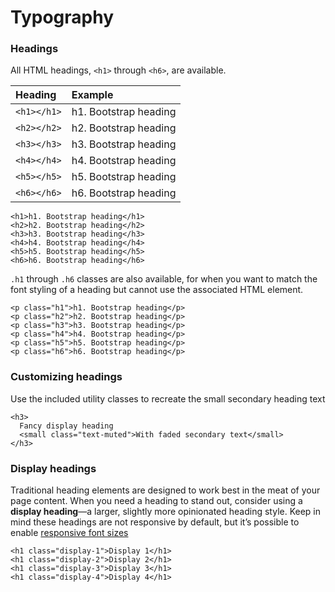 # Typography

### Headings

All HTML headings, `<h1>` through `<h6>`, are available.

| Heading | Example |
| :--- | :--- |
| `<h1></h1>` | h1. Bootstrap heading |
| `<h2></h2>` | h2. Bootstrap heading |
| `<h3></h3>` | h3. Bootstrap heading |
| `<h4></h4>` | h4. Bootstrap heading |
| `<h5></h5>` | h5. Bootstrap heading |
| `<h6></h6>` | h6. Bootstrap heading |

```markup
<h1>h1. Bootstrap heading</h1>
<h2>h2. Bootstrap heading</h2>
<h3>h3. Bootstrap heading</h3>
<h4>h4. Bootstrap heading</h4>
<h5>h5. Bootstrap heading</h5>
<h6>h6. Bootstrap heading</h6>
```

 `.h1` through `.h6` classes are also available, for when you want to match the font styling of a heading but cannot use the associated HTML element.

```markup
<p class="h1">h1. Bootstrap heading</p>
<p class="h2">h2. Bootstrap heading</p>
<p class="h3">h3. Bootstrap heading</p>
<p class="h4">h4. Bootstrap heading</p>
<p class="h5">h5. Bootstrap heading</p>
<p class="h6">h6. Bootstrap heading</p>
```

### Customizing headings

Use the included utility classes to recreate the small secondary heading text

```markup
<h3>
  Fancy display heading
  <small class="text-muted">With faded secondary text</small>
</h3>
```

### Display headings

 Traditional heading elements are designed to work best in the meat of your page content. When you need a heading to stand out, consider using a **display heading**—a larger, slightly more opinionated heading style. Keep in mind these headings are not responsive by default, but it’s possible to enable [responsive font sizes](https://getbootstrap.com/docs/4.5/content/typography/#responsive-font-sizes)

```markup
<h1 class="display-1">Display 1</h1>
<h1 class="display-2">Display 2</h1>
<h1 class="display-3">Display 3</h1>
<h1 class="display-4">Display 4</h1>
```

